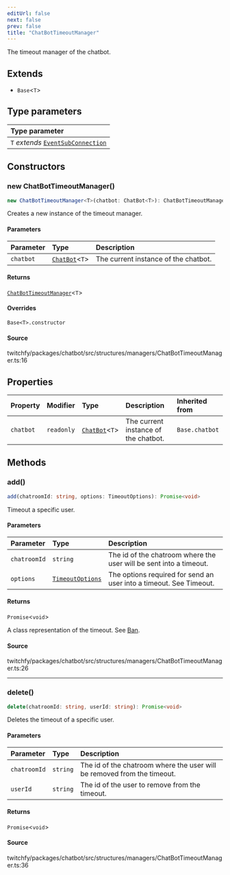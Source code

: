 ```yaml
---
editUrl: false
next: false
prev: false
title: "ChatBotTimeoutManager"
---
```


The timeout manager of the chatbot.

## Extends

- `Base`\<`T`\>

## Type parameters

| Type parameter |
| :------ |
| `T` *extends* [`EventSubConnection`](/api/chatbot/enumerations/eventsubconnection/) |

## Constructors

### new ChatBotTimeoutManager()

```ts
new ChatBotTimeoutManager<T>(chatbot: ChatBot<T>): ChatBotTimeoutManager<T>
```

Creates a new instance of the timeout manager.

#### Parameters

| Parameter | Type | Description |
| :------ | :------ | :------ |
| `chatbot` | [`ChatBot`](/api/chatbot/classes/chatbot/)\<`T`\> | The current instance of the chatbot. |

#### Returns

[`ChatBotTimeoutManager`](/api/chatbot/classes/chatbottimeoutmanager/)\<`T`\>

#### Overrides

`Base<T>.constructor`

#### Source

twitchfy/packages/chatbot/src/structures/managers/ChatBotTimeoutManager.ts:16

## Properties

| Property | Modifier | Type | Description | Inherited from |
| :------ | :------ | :------ | :------ | :------ |
| `chatbot` | `readonly` | [`ChatBot`](/api/chatbot/classes/chatbot/)\<`T`\> | The current instance of the chatbot. | `Base.chatbot` |

## Methods

### add()

```ts
add(chatroomId: string, options: TimeoutOptions): Promise<void>
```

Timeout a specific user.

#### Parameters

| Parameter | Type | Description |
| :------ | :------ | :------ |
| `chatroomId` | `string` | The id of the chatroom where the user will be sent into a timeout. |
| `options` | [`TimeoutOptions`](/api/chatbot/interfaces/timeoutoptions/) | The options required for send an user into a timeout. See Timeout. |

#### Returns

`Promise`\<`void`\>

A class representation of the timeout. See [Ban](/api/chatbot/api/chatbot/classes/ban/).

#### Source

twitchfy/packages/chatbot/src/structures/managers/ChatBotTimeoutManager.ts:26

***

### delete()

```ts
delete(chatroomId: string, userId: string): Promise<void>
```

Deletes the timeout of a specific user.

#### Parameters

| Parameter | Type | Description |
| :------ | :------ | :------ |
| `chatroomId` | `string` | The id of the chatroom where the user will be removed from the timeout. |
| `userId` | `string` | The id of the user to remove from the timeout. |

#### Returns

`Promise`\<`void`\>

#### Source

twitchfy/packages/chatbot/src/structures/managers/ChatBotTimeoutManager.ts:36
